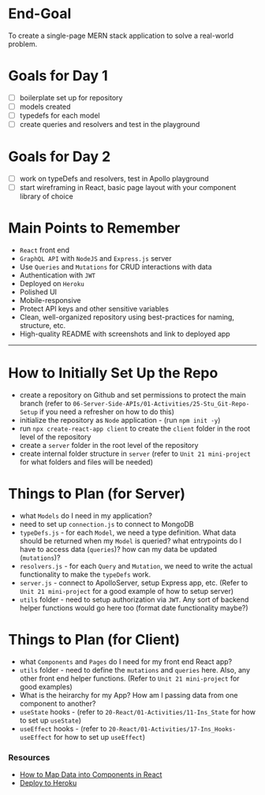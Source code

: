 # End-Goal

To create a single-page MERN stack application to solve a real-world problem.

# Goals for Day 1

- [ ] boilerplate set up for repository
- [ ] models created
- [ ] typedefs for each model
- [ ] create queries and resolvers and test in the playground

# Goals for Day 2

- [ ] work on typeDefs and resolvers, test in Apollo playground
- [ ] start wireframing in React, basic page layout with your component library of choice

# Main Points to Remember

- `React` front end
- `GraphQL API` with `NodeJS` and `Express.js` server
- Use `Queries` and `Mutations` for CRUD interactions with data
- Authentication with `JWT`
- Deployed on `Heroku`
- Polished UI
- Mobile-responsive
- Protect API keys and other sensitive variables
- Clean, well-organized repository using best-practices for naming, structure, etc.
- High-quality README with screenshots and link to deployed app

---

# How to Initially Set Up the Repo

- create a repository on Github and set permissions to protect the main branch (refer to `06-Server-Side-APIs/01-Activities/25-Stu_Git-Repo-Setup` if you need a refresher on how to do this)
- initialize the repository as `Node` application - (run `npm init -y`)
- run `npx create-react-app client` to create the `client` folder in the root level of the repository
- create a `server` folder in the root level of the repository
- create internal folder structure in `server` (refer to `Unit 21 mini-project` for what folders and files will be needed)

# Things to Plan (for Server)

- what `Models` do I need in my application?
- need to set up `connection.js` to connect to MongoDB
- `typeDefs.js` - for each `Model`, we need a type definition. What data should be returned when my `Model` is queried? what entrypoints do I have to access data (`queries`)? how can my data be updated (`mutations`)?
- `resolvers.js` - for each `Query` and `Mutation`, we need to write the actual functionality to make the `typeDefs` work.
- `server.js` - connect to ApolloServer, setup Express app, etc. (Refer to `Unit 21 mini-project` for a good example of how to setup server)
- `utils` folder - need to setup authorization via `JWT`. Any sort of backend helper functions would go here too (format date functionality maybe?)

# Things to Plan (for Client)

- what `Components` and `Pages` do I need for my front end React app?
- `utils` folder - need to define the `mutations` and `queries` here. Also, any other front end helper functions. (Refer to `Unit 21 mini-project` for good examples)
- What is the heirarchy for my App? How am I passing data from one component to another?
- `useState` hooks - (refer to `20-React/01-Activities/11-Ins_State` for how to set up `useState`)
- `useEffect` hooks - (refer to `20-React/01-Activities/17-Ins_Hooks-useEffect` for how to set up `useEffect`)

### Resources

- [How to Map Data into Components in React](https://www.geeksforgeeks.org/how-to-map-data-into-components-using-reactjs/)
- [Deploy to Heroku](https://coding-boot-camp.github.io/full-stack/mongodb/deploy-with-heroku-and-mongodb-atlas)
